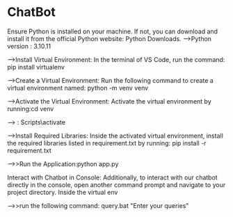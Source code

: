 # ChatBot

Ensure Python is installed on your machine. 
If not, you can download and install it from the official Python website: Python Downloads.
-->Python version : 3.10.11

-->Install Virtual Environment: In the terminal of VS Code, run the command: pip install virtualenv

-->Create a Virtual Environment: Run the following command to create a virtual environment named: python -m venv venv

-->Activate the Virtual Environment: Activate the virtual environment by running:cd venv
                                                                         
-->    : Scripts\activate

-->Install Required Libraries: Inside the activated virtual environment,
install the required libraries listed in requirement.txt by running: pip install -r requirement.txt


-->>Run the Application:python app.py


Interact with Chatbot in Console: Additionally, to interact with our chatbot directly in the console,
open another command prompt and navigate to your project directory. Inside the virtual env

-->>run the following command: query.bat "Enter your queries"
